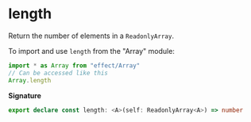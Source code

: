# length

Return the number of elements in a `ReadonlyArray`.

To import and use `length` from the "Array" module:

```ts
import * as Array from "effect/Array"
// Can be accessed like this
Array.length
```

**Signature**

```ts
export declare const length: <A>(self: ReadonlyArray<A>) => number
```
